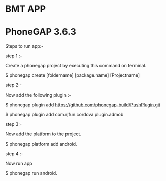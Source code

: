 BMT APP
=================
PhoneGAP 3.6.3
=================

Steps to run app:-

step 1 :-

Create a phonegap project by executing this command on terminal.

$ phonegap create [foldername] [package.name] [Projectname]

step 2:-

Now add the following plugin :-

$ phonegap plugin add https://github.com/phonegap-build/PushPlugin.git

$ phonegap plugin add com.rjfun.cordova.plugin.admob

step 3:-

Now add the platform to the project.

$ phonegap platform add android.

step 4 :-

Now run app

$ phonegap run android.
